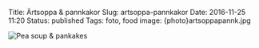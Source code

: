 Title: Ärtsoppa & pannkakor
Slug: artsoppa-pannkakor
Date: 2016-11-25 11:20
Status: published
Tags: foto, food
image: {photo}artsoppapannk.jpg

![Pea soup & pankakes]({photo}artsoppapannk.jpg "Igår var det torsdag, med ärtsoppa och pannkakor från vedspisen.")

